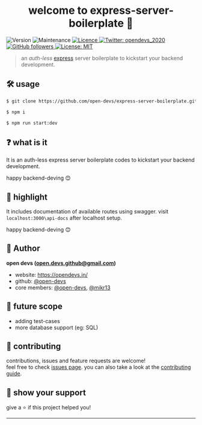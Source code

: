 <h1 align="center">welcome to express-server-boilerplate 👋</h1>
<p>
  <img alt="Version" src="https://img.shields.io/badge/version-1.0.0-blue.svg?cacheSeconds=2592000" />
  <img alt="Maintenance" src="https://img.shields.io/badge/Maintained-yes-blue.svg" />
  <a href="https://github.com/open-devs/express-server-boilerplate/blob/main/LICENSE" target="_blank">
    <img alt="Licence" src="https://img.shields.io/badge/License-MIT-blue.svg" />
  </a>
  <a href="https://twitter.com/opendevs_2020" target="_blank">
    <img alt="Twitter: opendevs_2020" src="https://img.shields.io/twitter/follow/opendevs_2020.svg?style=social" />
  </a>
  <a href="https://github.com/open-devs" target="_blank">
    <img alt="GitHub followers" src="https://img.shields.io/github/followers/open-devs?style=social">
  </a>
  <a href="#" target="_blank">
    <img alt="License: MIT" src="https://img.shields.io/badge/License-MIT-yellow.svg" />
  </a>
</p>

> an *auth-less* [express](https://expressjs.com/) server boilerplate to kickstart your backend development.

## 🛠 usage

```sh
$ git clone https://github.com/open-devs/express-server-boilerplate.git

$ npm i

$ npm run start:dev
```

## ❓ what is it

It is an auth-less express server boilerplate codes to kickstart your backend development.

happy backend-deving 😊

## 📝 highlight

It includes documentation of available routes using swagger. visit ```localhost:3000\api-docs``` after localhost setup.

happy backend-deving 😊

## 🕺 Author

**open devs (open.devs.github@gmail.com)**

* website: https://opendevs.in/
* github: [@open-devs](https://github.com/open-devs)
* core members: [@open-devs](https://github.com/open-devs), [@mikr13](https://github.com/mikr13)

## 🚀 future scope

* adding test-cases
* more database support (eg: SQL)

## 🤝 contributing

contributions, issues and feature requests are welcome!<br />feel free to check [issues page](). you can also take a look at the [contributing guide](https://github.com/open-devs/express-server-boilerplate/blob/main/CONTRIBUTING.md).

## 🙌 show your support

give a ⭐️ if this project helped you!


***